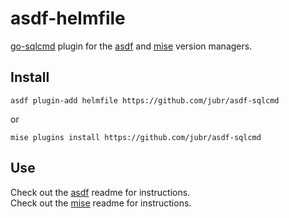 # asdf-helmfile
[go-sqlcmd](https://github.com/microsoft/go-sqlcmd/) plugin for the [asdf](https://github.com/asdf-vm/asdf) and [mise](https://mise.jdx.dev) version managers.

## Install

```
asdf plugin-add helmfile https://github.com/jubr/asdf-sqlcmd
```
or

```
mise plugins install https://github.com/jubr/asdf-sqlcmd
```

## Use

Check out the [asdf](https://github.com/asdf-vm/asdf) readme for instructions.  
Check out the [mise](https://mise.jdx.dev) readme for instructions.
